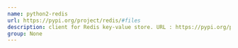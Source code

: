 ```yaml
---
name: python2-redis
url: https://pypi.org/project/redis/#files
description: client for Redis key-value store. URL : https://pypi.org/project/redis/#files Groups : None
group: None
---
```

